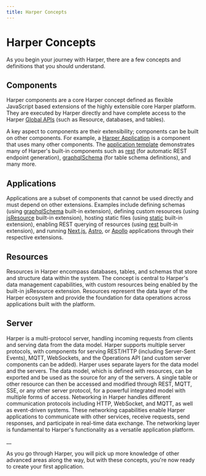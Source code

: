 ```yaml
---
title: Harper Concepts
---
```


# Harper Concepts

As you begin your journey with Harper, there are a few concepts and definitions that you should understand.

## Components
Harper components are a core Harper concept defined as flexible JavaScript based extensions of the highly extensible core Harper platform. They are executed by Harper directly and have complete access to the Harper [Global APIs](https:/docs.harperdb.io/technical-details/reference/globals) (such as Resource, databases, and tables).

A key aspect to components are their extensibility; components can be built on other components. For example, a [Harper Application](https:/docs.harperdb.io/developers/applications) is a component that uses many other components. The [application template](https:/github.com/HarperDB/application-template) demonstrates many of Harper's built-in components such as [rest](https:/docs.harperdb.io/developers/components/built-in#rest) (for automatic REST endpoint generation), [graphqlSchema](https:/docs.harperdb.io/developers/components/built-in#graphqlschema) (for table schema definitions), and many more.

## Applications
Applications are a subset of components that cannot be used directly and must depend on other extensions. Examples include defining schemas (using [graphqlSchema](https:/docs.harperdb.io/developers/components/built-in#graphqlschema) built-in extension), defining custom resources (using [jsResource](https:/docs.harperdb.io/developers/components/built-in#jsresource) built-in extension), hosting static files (using [static](https:/docs.harperdb.io/developers/components/built-in#static) built-in extension), enabling REST querying of resources (using [rest](https:/docs.harperdb.io/developers/components/built-in#rest) built-in extension), and running [Next.js](https:/github.com/HarperDB/nextjs), [Astro](https:/github.com/HarperDB/astro), or [Apollo](https:/github.com/HarperDB/apollo) applications through their respective extensions.

## Resources
Resources in Harper encompass databases, tables, and schemas that store and structure data within the system. The concept is central to Harper's data management capabilities, with custom resources being enabled by the built-in jsResource extension. Resources represent the data layer of the Harper ecosystem and provide the foundation for data operations across applications built with the platform.

## Server
Harper is a  multi-protocol server, handling incoming requests from clients and serving data from the data model. Harper supports multiple server protocols, with components for serving REST/HTTP (including Server-Sent Events), MQTT, WebSockets, and the Operations API (and custom server components can be added). Harper uses separate layers for the data model and the servers. The data model, which is defined with resources, can be exported and be used as the source for any of the servers. A single table or other resource can then be accessed and modified through REST, MQTT, SSE, or any other server protocol, for a powerful integrated model with multiple forms of access.
Networking in Harper handles different communication protocols including HTTP, WebSocket, and MQTT, as well as event-driven systems. These networking capabilities enable Harper applications to communicate with other services, receive requests, send responses, and participate in real-time data exchange. The networking layer is fundamental to Harper's functionality as a versatile application platform.

__

As you go through Harper, you will pick up more knowledge of other advanced areas along the way, but with these concepts, you're now ready to create your first application.